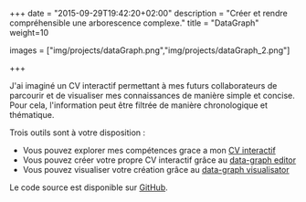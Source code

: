 +++
date = "2015-09-29T19:42:20+02:00"
description = "Créer et rendre compréhensible une arborescence complexe."
title = "DataGraph"
weight=10

images = ["img/projects/dataGraph.png","img/projects/dataGraph_2.png"]

+++

J'ai imaginé un CV interactif permettant à mes futurs collaborateurs de parcourir et de visualiser mes connaissances de manière simple et concise.  
Pour cela, l'information peut être filtrée de manière chronologique et thématique.

Trois outils sont à votre disposition :

- Vous pouvez explorer mes compétences grace a mon [CV interactif](https://compassionate-hoover-6932be.netlify.com/)
- Vous pouvez créer votre propre CV interactif grâce au [data-graph editor](https://compassionate-hoover-6932be.netlify.com/editor.html)
- Vous pouvez visualiser votre création grâce au [data-graph visualisator](https://compassionate-hoover-6932be.netlify.com/visualisator.html)

Le code source est disponible sur [GitHub](https://github.com/mejjjor/dataGraph).
